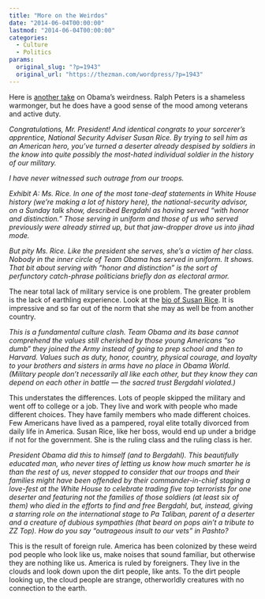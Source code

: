 ```yaml
---
title: "More on the Weirdos"
date: "2014-06-04T00:00:00"
lastmod: "2014-06-04T00:00:00"
categories:
  - Culture
  - Politics
params:
  original_slug: "?p=1943"
  original_url: "https://thezman.com/wordpress/?p=1943"
---
```


Here is <a
href="http://www.nationalreview.com/article/379481/why-team-obama-was-blindsided-bergdahl-backlash-ralph-peters"
rel="noopener noreferrer" target="_blank">another take</a> on Obama’s
weirdness. Ralph Peters is a shameless warmonger, but he does have a
good sense of the mood among veterans and active duty.

*<span class="drop">C</span>ongratulations, Mr. President! And identical
congrats to your sorcerer’s apprentice, National Security Adviser Susan
Rice. By trying to sell him as an American hero, you’ve turned a
deserter already despised by soldiers in the know into quite possibly
the most-hated individual soldier in the history of our military.*

*I have never witnessed such outrage from our troops.*

*Exhibit A: Ms. Rice. In one of the most tone-deaf statements in White
House history (we’re making a lot of history here), the
national-security advisor, on a Sunday talk show, described Bergdahl as
having served “with honor and distinction.” Those serving in uniform and
those of us who served previously were already stirred up, but that
jaw-dropper drove us into jihad mode.*

*But pity Ms. Rice. Like the president she serves, she’s a victim of her
class. Nobody in the inner circle of Team Obama has served in uniform.
It shows. That bit about serving with “honor and distinction” is the
sort of perfunctory catch-phrase politicians briefly don as electoral
armor.*

The near total lack of military service is one problem. The greater
problem is the lack of earthling experience. Look at the
<a href="http://en.wikipedia.org/wiki/Susan_Rice"
rel="noopener noreferrer" target="_blank">bio of Susan Rice</a>. It is
impressive and so far out of the norm that she may as well be from
another country.

*This is a fundamental culture clash. Team Obama and its base cannot
comprehend the values still cherished by those young Americans “so dumb”
they joined the Army instead of going to prep school and then to
Harvard. Values such as duty, honor, country, physical courage, and
loyalty to your brothers and sisters in arms have no place in Obama
World. (Military people don’t necessarily all like each other, but they
know they can depend on each other in battle — the sacred trust Bergdahl
violated.)*

This understates the differences. Lots of people skipped the military
and went off to college or a job. They live and work with people who
made different choices. They have family members who made different
choices. Few Americans have lived as a pampered, royal elite totally
divorced from daily life in America. Susan Rice, like her boss, would
end up under a bridge if not for the government. She is the ruling class
and the ruling class is her.

*President Obama did this to himself (and to Bergdahl). This beautifully
educated man, who never tires of letting us know how much smarter he is
than the rest of us, never stopped to consider that our troops and their
families might have been offended by their commander-in-chief staging a
love-fest at the White House to celebrate trading five top terrorists
for one deserter and featuring not the families of those soldiers (at
least six of them) who died in the efforts to find and free Bergdahl,
but, instead, giving a starring role on the international stage to Pa
Taliban, parent of a deserter and a creature of dubious sympathies (that
beard on pops ain’t a tribute to ZZ Top). How do you say “outrageous
insult to our vets” in Pashto?*

This is the result of foreign rule. America has been colonized by these
weird pod people who look like us, make noises that sound familiar, but
otherwise they are nothing like us. America is ruled by foreigners. They
live in the clouds and look down upon the dirt people, like ants. To the
dirt people looking up, the cloud people are strange, otherworldly
creatures with no connection to the earth.
